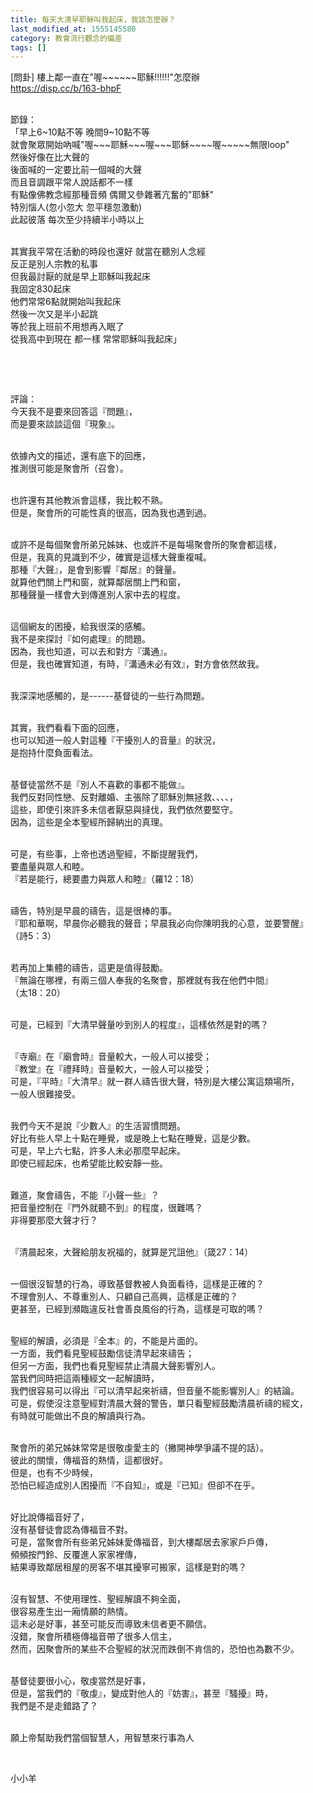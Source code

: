 ```yaml
---
title: 每天大清早耶穌叫我起床，我該怎麼辦？
last_modified_at: 1555145580
category: 教會流行觀念的偏差
tags: []
---
```


<p>[問卦] 樓上鄰一直在"喔~~~~~~耶穌!!!!!!"怎麼辦<br>
<a href="https://disp.cc/b/163-bhpF" target="_blank">https://disp.cc/b/163-bhpF</a></p>

<p><br>
節錄：<br>
「早上6~10點不等 晚間9~10點不等<br>
就會聚眾開始吶喊"喔~~~耶穌~~~喔~~~耶穌~~~~喔~~~~~無限loop"<br>
然後好像在比大聲的<br>
後面喊的一定要比前一個喊的大聲<br>
而且音調跟平常人說話都不一樣<br>
有點像佛教念經那種音頻 偶爾又參雜著亢奮的"耶穌"<br>
特別惱人(忽小忽大 忽平穩忽激動)<br>
此起彼落 每次至少持續半小時以上</p>

<p><br>
其實我平常在活動的時段也還好 就當在聽別人念經<br>
反正是別人宗教的私事<br>
但我最討厭的就是早上耶穌叫我起床<br>
我固定830起床<br>
他們常常6點就開始叫我起床<br>
然後一次又是半小起跳<br>
等於我上班前不用想再入眠了<br>
從我高中到現在 都一樣 常常耶穌叫我起床」</p>

<p>&nbsp;</p>

<p>&nbsp;</p>

<p>評論：<br>
今天我不是要來回答這『問題』，<br>
而是要來談談這個『現象』。</p>

<p><br>
依據內文的描述，還有底下的回應，<br>
推測很可能是聚會所（召會）。</p>

<p><br>
也許還有其他教派會這樣，我比較不熟。<br>
但是，聚會所的可能性真的很高，因為我也遇到過。</p>

<p><br>
或許不是每個聚會所弟兄姊妹、也或許不是每場聚會所的聚會都這樣，<br>
但是，我真的見識到不少，確實是這樣大聲重複喊。<br>
那種『大聲』，是會到影響『鄰居』的聲量。<br>
就算他們關上門和窗，就算鄰居關上門和窗，<br>
那種聲量一樣會大到傳進別人家中去的程度。</p>

<p><br>
這個網友的困擾，給我很深的感觸。<br>
我不是來探討『如何處理』的問題。<br>
因為，我也知道，可以去和對方『溝通』。<br>
但是，我也確實知道，有時，『溝通未必有效』，對方會依然故我。</p>

<p><br>
我深深地感觸的，是------基督徒的一些行為問題。</p>

<p><br>
其實，我們看看下面的回應，<br>
也可以知道一般人對這種『干擾別人的音量』的狀況，<br>
是抱持什麼負面看法。</p>

<p><br>
基督徒當然不是『別人不喜歡的事都不能做』。<br>
我們反對同性戀、反對離婚、主張除了耶穌別無拯救、、、、，<br>
這些，即使引來許多未信者厭惡與撻伐，我們依然要堅守。<br>
因為，這些是全本聖經所歸納出的真理。</p>

<p><br>
可是，有些事，上帝也透過聖經，不斷提醒我們，<br>
要盡量與眾人和睦。<br>
『若是能行，總要盡力與眾人和睦』（羅12：18）</p>

<p><br>
禱告，特別是早晨的禱告，這是很棒的事。<br>
『耶和華啊，早晨你必聽我的聲音；早晨我必向你陳明我的心意，並要警醒』<br>
（詩5：3）</p>

<p><br>
若再加上集體的禱告，這更是值得鼓勵。<br>
『無論在哪裡，有兩三個人奉我的名聚會，那裡就有我在他們中間』<br>
（太18：20）</p>

<p><br>
可是，已經到『大清早聲量吵到別人的程度』，這樣依然是對的嗎？</p>

<p><br>
『寺廟』在『廟會時』音量較大，一般人可以接受；<br>
『教堂』在『禮拜時』音量較大，一般人可以接受；<br>
可是，『平時』『大清早』就一群人禱告很大聲，特別是大樓公寓這類場所，<br>
一般人很難接受。</p>

<p><br>
我們今天不是說『少數人』的生活習慣問題。<br>
好比有些人早上十點在睡覺，或是晚上七點在睡覺，這是少數。<br>
可是，早上六七點，許多人未必那麼早起床。<br>
即使已經起床，也希望能比較安靜一些。</p>

<p><br>
難道，聚會禱告，不能『小聲一些』？<br>
把音量控制在『門外就聽不到』的程度，很難嗎？<br>
非得要那麼大聲才行？</p>

<p><br>
『清晨起來，大聲給朋友祝福的，就算是咒詛他』（箴27：14）</p>

<p><br>
一個很沒智慧的行為，導致基督教被人負面看待，這樣是正確的？<br>
不理會別人、不尊重別人、只顧自己高興，這樣是正確的？<br>
更甚至，已經到瀕臨違反社會善良風俗的行為，這樣是可取的嗎？</p>

<p><br>
聖經的解讀，必須是『全本』的，不能是片面的。<br>
一方面，我們看見聖經鼓勵信徒清早起來禱告；<br>
但另一方面，我們也看見聖經禁止清晨大聲影響別人。<br>
當我們同時把這兩種經文一起解讀時，<br>
我們很容易可以得出『可以清早起來祈禱，但音量不能影響別人』的結論。<br>
可是，假使沒注意聖經對清晨大聲的警告，單只看聖經鼓勵清晨祈禱的經文，<br>
有時就可能做出不良的解讀與行為。</p>

<p><br>
聚會所的弟兄姊妹常常是很敬虔愛主的（撇開神學爭議不提的話）。<br>
彼此的關懷，傳福音的熱情，這都很好。<br>
但是，也有不少時候，<br>
恐怕已經造成別人困擾而『不自知』，或是『已知』但卻不在乎。</p>

<p><br>
好比說傳福音好了，<br>
沒有基督徒會認為傳福音不對。<br>
可是，當聚會所有些弟兄姊妹愛傳福音，到大樓鄰居去家家戶戶傳，<br>
頻頻按門鈴、反覆進人家家裡傳，<br>
結果導致鄰居租屋的房客不堪其擾寧可搬家，這樣是對的嗎？</p>

<p><br>
沒有智慧、不使用理性、聖經解讀不夠全面，<br>
很容易產生出一廂情願的熱情。<br>
這未必是好事，甚至可能反而導致未信者更不願信。<br>
沒錯，聚會所積極傳福音帶了很多人信主，<br>
然而，因聚會所的某些不合聖經的狀況而跌倒不肯信的，恐怕也為數不少。</p>

<p><br>
基督徒要很小心，敬虔當然是好事，<br>
但是，當我們的『敬虔』，變成對他人的『妨害』，甚至『騷擾』時，<br>
我們是不是走錯路了？</p>

<p><br>
願上帝幫助我們當個智慧人，用智慧來行事為人</p>

<p>&nbsp;</p>

<p>小小羊</p>

